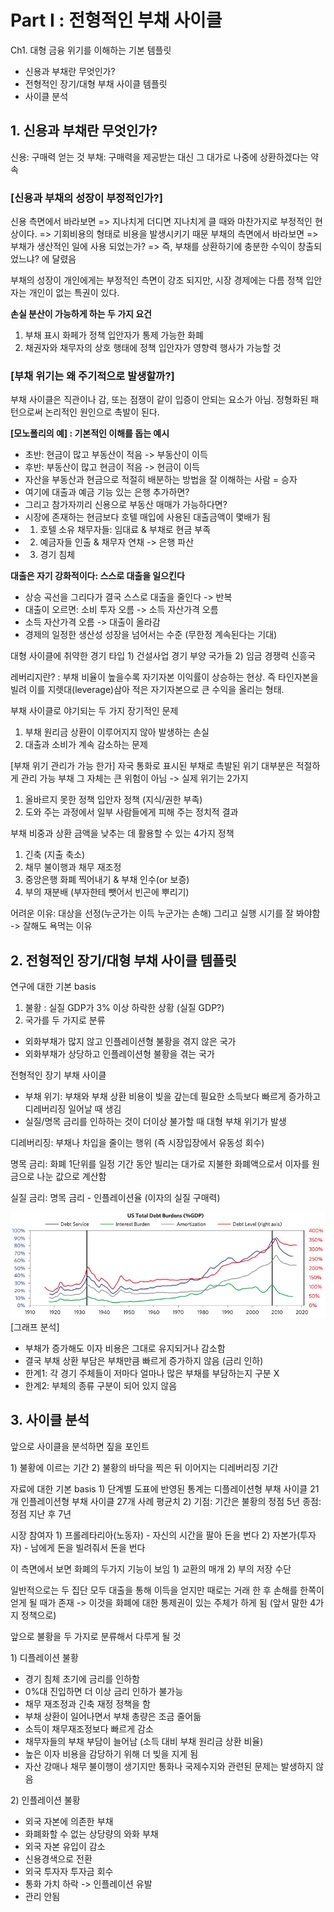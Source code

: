 # Part I : 전형적인 부채 사이클

Ch1. 대형 금융 위기를 이해하는 기본 템플릿

- 신용과 부채란 무엇인가?
- 전형적인 장기/대형 부채 사이클 템플릿
- 사이클 분석

## 1\. 신용과 부채란 무엇인가?

신용: 구매력 얻는 것
부채: 구매력을 제공받는 대신 그 대가로 나중에 상환하겠다는 약속

### **[신용과 부채의 성장이 부정적인가?]**

신용 측면에서 바라보면
=\> 지나치게 더디면 지나치게 클 때와 마찬가지로 부정적인 현상이다.
=\> 기회비용의 형태로 비용을 발생시키기 때문
부채의 측면에서 바라보면
=\> 부채가 생산적인 일에 사용 되었는가?
=\> 즉, 부채를 상환하기에 충분한 수익이 창출되었느냐? 에 달렸음

부채의 성장이 개인에게는 부정적인 측면이 강조 되지만, 시장 경제에는 다름
정책 입안자는 개인이 없는 특권이 있다.

**손실 분산이 가능하게 하는 두 가지 요건**
1) 부채 표시 화페가 정책 입안자가 통제 가능한 화폐
2) 채권자와 채무자의 상호 행태에 정책 입안자가 영향력 행사가 가능할 것

### **\[부채 위기는 왜 주기적으로 발생할까?\]**

부채 사이클은 직관이나 감, 또는 점쟁이 같이 입증이 안되는 요소가 아님.
정형화된 패턴으로써 논리적인 원인으로 촉발이 된다.

**\[모노폴리의 예\] : 기본적인 이해를 돕는 예시**

- 초반: 현금이 많고 부동산이 적음 -\> 부동산이 이득
- 후반: 부동산이 많고 현금이 적음 -\> 현금이 이득
- 자산을 부동산과 현금으로 적절히 배분하는 방법을 잘 이해하는 사람 = 승자
- 여기에 대출과 예금 기능 있는 은행 추가하면?
- 그리고 참가자끼리 신용으로 부동산 매매가 가능하다면?
- 시장에 존재하는 현금보다 호텔 매입에 사용된 대출금액이 몇배가 됨
- 1.  호텔 소유 채무자들: 임대료 & 부채로 현금 부족
- 2.  예금자들 인출 & 채무자 연채 -\> 은행 파산
- 3.  경기 침체

**대출은 자기 강화적이다: 스스로 대출을 일으킨다**

- 상승 곡선을 그리다가 결국 스스로 대출을 줄인다 -\> 반복
- 대출이 오르면: 소비 투자 오름 -\> 소득 자산가격 오름
- 소득 자산가격 오름 -\> 대출이 올라감
- 경제의 일정한 생산성 성장을 넘어서는 수준 (무한정 계속된다는 기대)

대형 사이클에 취약한 경기 타입
1\) 건설사업 경기 부양 국가들
2\) 임금 경쟁력 신흥국

레버리지란? : 부채 비율이 높을수록 자기자본 이익률이 상승하는 현상.
즉 타인자본을 빌려 이를 지렛대(leverage)삼아 적은 자기자본으로 큰 수익을 올리는 형태.

부채 사이클로 야기되는 두 가지 장기적인 문제
1) 부채 원리금 상환이 이루어지지 않아 발생하는 손실
2) 대출과 소비가 계속 감소하는 문제

\[부채 위기 관리가 가능 한가\]
자국 통화로 표시된 부채로 촉발된 위기 대부분은 적절하게 관리 가능
부채 그 자체는 큰 위험이 아님 -\> 실제 위기는 2가지
1) 올바르지 못한 정책 입안자 정책 (지식/권한 부족)
2) 도와 주는 과정에서 일부 사람들에게 피해 주는 정치적 결과

부채 비중과 상환 금액을 낮추는 데 활용할 수 있는 4가지 정책
1) 긴축 (지출 축소)
2) 채무 불이행과 채무 재조정
3) 중앙은행 화폐 찍어내기 & 부채 인수(or 보증)
4) 부의 재분배 (부자한테 뺏어서 빈곤에 뿌리기)

어려운 이유: 대상을 선정(누군가는 이득 누군가는 손해) 그리고 실행 시기를 잘 봐야함 -\> 잘해도 욕먹는 이유

## 2\. 전형적인 장기/대형 부채 사이클 템플릿

연구에 대한 기본 basis
1) 불황 : 실질 GDP가 3% 이상 하락한 상황 (실질 GDP?)
2) 국가를 두 가지로 분류

- 외화부채가 많지 않고 인플레이션형 불황을 겪지 않은 국가
- 외화부채가 상당하고 인플레이션형 불황을 겪는 국가

전형적인 장기 부채 사이클

- 부채 위기: 부채와 부채 상환 비용이 빚을 갚는데 필요한 소득보다 빠르게 증가하고 디레버리징 일어날 때 생김
- 실질/명목 금리를 인하하는 것이 더이상 불가할 때 대형 부채 위기가 발생

디레버리징: 부채나 차입을 줄이는 행위 (즉 시장입장에서 유동성 회수)

명목 금리: 화폐 1단위를 일정 기간 동안 빌리는 대가로 지불한 화폐액으로서 이자를 원금으로 나눈 값으로 계산함

실질 금리: 명목 금리 \- 인플레이션율 (이자의 실질 구매력)

![5913e147a38df6e4ca5cd37e615cc6f4.png](../_resources/5913e147a38df6e4ca5cd37e615cc6f4.png)
\[그래프 분석\]

- 부채가 증가해도 이자 비용은 그대로 유지되거나 감소함
- 결국 부채 상환 부담은 부채만큼 빠르게 증가하지 않음 (금리 인하)
- 한계1: 각 경기 주체들이 저마다 얼마나 많은 부채를 부담하는지 구분 X
- 한계2: 부체의 종류 구분이 되어 있지 않음

## 3\. 사이클 분석

앞으로 사이클을 분석하면 짚을 포인트

1\) 불황에 이르는 기간
2\) 불황의 바닥을 찍은 뒤 이어지는 디레버리징 기간

자료에 대한 기본 basis
1\) 단계별 도표에 반영된 통계는 디플레이션형 부채 사이클 21개 인플레이션형 부채 사이클  27개 사례 평균치
2\) 기점: 기간은 불황의 정점 5년
     종점:  정점 지난 후 7년
	 
시장 참여자
1\) 프롤레타리아(노동자) - 자신의 시간을 팔아 돈을 번다
2\) 자본가(투자자) - 남에게 돈을 빌려줘서 돈을 번다

이 측면에서 보면 화폐의 두가지 기능이 보임
1\) 교환의 매개
2\) 부의 저장 수단

일반적으로는 두 집단 모두 대출을 통해 이득을 얻지만 때로는 거래 한 후 손해를 한쪽이 얻게 될 때가 존재
-> 이것을 화폐에 대한 통제권이 있는 주체가 하게 됨 (앞서 말한 4가지 정책으로)

앞으로 불황을 두 가지로 분류해서 다루게 될 것

1\) 디플레이션 불황
- 경기 침체 초기에 금리를 인하함
- 0%대 진입하면 더 이상 금리 인하가 불가능
- 채무 재조정과 긴축 재정 정책을 함
- 부채 상환이 일어나면서 부채 총량은 조금 줄어듦
- 소득이 채무재조정보다 빠르게 감소
- 채무자들의 부채 부담이 늘어남 (소득 대비 부채 원리금 상환 비율)
- 높은 이자 비용을 감당하기 위해 더 빚을 지게 됨
- 자산 강매나 채무 불이행이 생기지만 통화나 국제수지와 관련된 문제는 발생하지 않음

2\) 인플레이션 불황
- 외국 자본에 의존한 부채
- 화폐화할 수 없는 상당량의 와화 부채
- 외국 자본 유입이 감소
- 신용경색으로 전환
- 외국 투자자 투자금 회수
- 통화 가치 하락 -> 인플레이션 유발
- 관리 안됨

